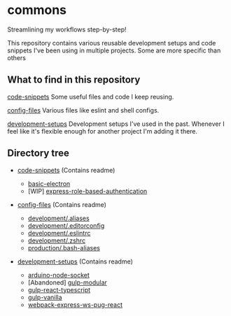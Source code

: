 # commons

Streamlining my workflows step-by-step!

This repository contains various reusable development setups and code snippets I've been using in multiple projects. Some are more specific than others

## What to find in this repository

[code-snippets](./code-snippets)
Some useful files and code I keep reusing.

[config-files](./config-files)
Various files like eslint and shell configs.

[development-setups](./development-setups)
Development setups I've used in the past. Whenever I feel like it's flexible enough for another project I'm adding it there.

## Directory tree
* [code-snippets](./code-snippets) (Contains readme)
	* [basic-electron](./code-snippets/basic-electron)
	* [WIP] [express-role-based-authentication](./code-snippets/express-role-based-authentication)

* [config-files](./config-files) (Contains readme)
	* [development/.aliases](./config-files/development/.aliases)
	* [development/.editorconfig](./config-files/development/.editorconfig)
	* [development/.eslintrc](./config-files/development/.eslintrc)
	* [development/.zshrc](./config-files/development/.zshrc)
	* [production/.bash-aliases](./config-files/production/.bash-aliases)

* [development-setups](./development-setups) (Contains readme)
	* [arduino-node-socket](./development-setups/arduino-node-socket)
	* [Abandoned] [gulp-modular](./development-setups/gulp-modular)
	* [gulp-react-typescript](./development-setups/gulp-react-typescript)
	* [gulp-vanilla](./development-setups/gulp-vanilla)
	* [webpack-express-ws-pug-react](./development-setups/webpack-express-ws-pug-react)
